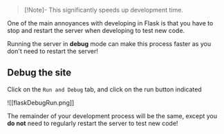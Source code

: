 
> [!Note]- This significantly speeds up development time.

One of the main annoyances with developing in Flask is that you have to stop and restart the server when developing to test new code.

Running the server in **debug** mode can make this process faster as you don't need to restart the server!

## Debug the site

Click on the `Run and Debug` tab, and click on the run button indicated

![[flaskDebugRun.png]]


The remainder of your development process will be the same, except you **do not** need to regularly restart the server to test new code!

